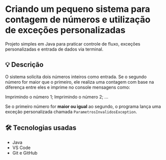 # Criando um pequeno sistema para contagem de números e utilização de exceções personalizadas

Projeto simples em Java para praticar controle de fluxo, exceções personalizadas e entrada de dados via terminal.

## 💡 Descrição

O sistema solicita dois números inteiros como entrada. Se o segundo número for maior que o primeiro, ele realiza uma contagem com base na diferença entre eles e imprime no console mensagens como:

Imprimindo o número 1;
Imprimindo o número 2;
...

Se o primeiro número for **maior ou igual** ao segundo, o programa lança uma exceção personalizada chamada `ParametrosInvalidosException`.


## 🛠️ Tecnologias usadas

- Java
- VS Code
- Git e GitHub